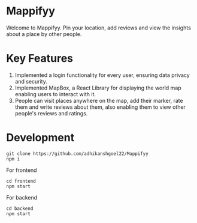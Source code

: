 # Mappifyy
 Welcome to Mappifyy. Pin your location, add reviews and view the insights about a place by other people.

# Key Features
1) Implemented a login functionality for every user, ensuring data privacy and security.
2) Implemented MapBox, a React Library for displaying the world map enabling users to interact with it.
3) People can visit places anywhere on the map, add their marker, rate them and write reviews about them, also enabling them to view other people's reviews and ratings.

# Development
```
git clone https://github.com/adhikanshgoel22/Mappifyy
npm i
```
For frontend
```
cd frontend
npm start
```
For backend
```
cd backend
npm start
```
